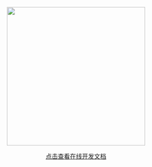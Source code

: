 <p align="center">
    <a href="https://www.cdhaichuang.com" target="_blank">
        <img width="320" src="https://dev.haichuang.pro/java/haichuangframework/devdoc/logo_info.png">
    </a>
</p>

<p align="center">
    <a href="https://dev.haichuang.pro/java/haichuangframework/devdoc" target="_blank">点击查看在线开发文档</a>
</p>
